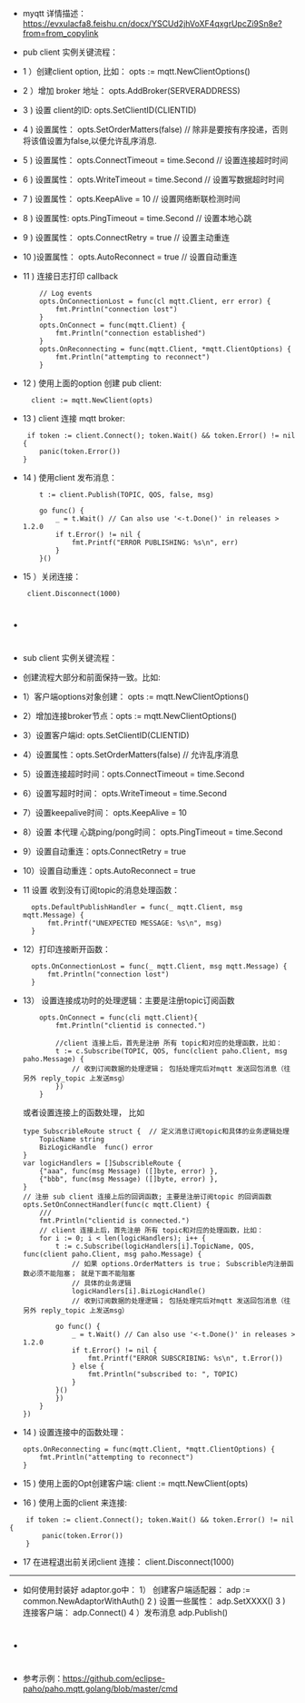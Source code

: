 * myqtt 详情描述：https://evxulacfa8.feishu.cn/docx/YSCUd2jhVoXF4qxgrUpcZi9Sn8e?from=from_copylink
  
* pub client 实例关键流程：
* 1 ）创建client option, 比如： opts := mqtt.NewClientOptions()
* 2 ）增加 broker 地址： opts.AddBroker(SERVERADDRESS)
* 3 ) 设置 client的ID:  opts.SetClientID(CLIENTID)
* 4 ) 设置属性： opts.SetOrderMatters(false) // 除非是要按有序投递，否则将该值设置为false,以便允许乱序消息.
* 5 ) 设置属性： opts.ConnectTimeout = time.Second  // 设置连接超时时间
* 6 ) 设置属性： opts.WriteTimeout = time.Second  // 设置写数据超时时间
* 7 ) 设置属性： opts.KeepAlive = 10    // 设置网络断联检测时间
* 8 ) 设置属性: opts.PingTimeout = time.Second // 设置本地心跳
* 9 ) 设置属性： opts.ConnectRetry = true // 设置主动重连
* 10 )设置属性： opts.AutoReconnect = true // 设置自动重连
* 11 ) 连接日志打印 callback 
    ```
        // Log events
        opts.OnConnectionLost = func(cl mqtt.Client, err error) {
            fmt.Println("connection lost")
        }
        opts.OnConnect = func(mqtt.Client) {
            fmt.Println("connection established")
        }
        opts.OnReconnecting = func(mqtt.Client, *mqtt.ClientOptions) {
            fmt.Println("attempting to reconnect")
        }

    ```
* 12 ) 使用上面的option 创建 pub client:
  ```
    client := mqtt.NewClient(opts)
  ```
  
* 13 ) client 连接 mqtt broker:
    ```
     if token := client.Connect(); token.Wait() && token.Error() != nil {
		panic(token.Error())
	}
    ```

* 14 ) 使用client 发布消息：
    ```
        t := client.Publish(TOPIC, QOS, false, msg)

        go func() {
            _ = t.Wait() // Can also use '<-t.Done()' in releases > 1.2.0
            if t.Error() != nil {
                fmt.Printf("ERROR PUBLISHING: %s\n", err)
            }
		}()
    ```

* 15 ）关闭连接：
    ```
     client.Disconnect(1000)
    ```

* #
#
* sub client 实例关键流程：
* 创建流程大部分和前面保持一致。比如:
* 1）客户端options对象创建：	opts := mqtt.NewClientOptions()
* 2）增加连接broker节点：opts := mqtt.NewClientOptions()
* 3）设置客户端id: opts.SetClientID(CLIENTID)
* 4）设置属性：opts.SetOrderMatters(false)  // 允许乱序消息
* 5）设置连接超时时间：opts.ConnectTimeout = time.Second
* 6）设置写超时时间： opts.WriteTimeout = time.Second
* 7）设置keepalive时间： opts.KeepAlive = 10
* 8）设置 本代理 心跳ping/pong时间： opts.PingTimeout = time.Second
* 9）设置自动重连：opts.ConnectRetry = true
* 10）设置自动重连：opts.AutoReconnect = true
* 11 设置 收到没有订阅topic的消息处理函数：
  ```
    opts.DefaultPublishHandler = func(_ mqtt.Client, msg mqtt.Message) {
        fmt.Printf("UNEXPECTED MESSAGE: %s\n", msg)
    }
  ```
* 12）打印连接断开函数：
  ```
    opts.OnConnectionLost = func(_ mqtt.Client, msg mqtt.Message) {
        fmt.Println("connection lost")
    }
  ```
* 13） 设置连接成功时的处理逻辑：主要是注册topic订阅函数
    ```
        opts.OnConnect = func(cli mqtt.Client){
            fmt.Println("clientid is connected.")

            //client 连接上后，首先是注册 所有 topic和对应的处理函数，比如：
            t := c.Subscribe(TOPIC, QOS, func(client paho.Client, msg paho.Message) {
                // 收到订阅数据的处理逻辑； 包括处理完后对mqtt 发送回包消息（往另外 reply_topic 上发送msg）
            })
        }
    ```
    或者设置连接上的函数处理， 比如
    ```
    type SubscribleRoute struct {  // 定义消息订阅topic和具体的业务逻辑处理
        TopicName string
        BizLogicHandle  func() error
    }
    var logicHandlers = []SubscribleRoute {
        {"aaa", func(msg Message) ([]byte, error) },
        {"bbb", func(msg Message) ([]byte, error) },
    }
    // 注册 sub client 连接上后的回调函数; 主要是注册订阅topic 的回调函数
    opts.SetOnConnectHandler(func(c mqtt.Client) {
        ///
        fmt.Println("clientid is connected.")
        // client 连接上后，首先注册 所有 topic和对应的处理函数，比如：
        for i := 0; i < len(logicHandlers); i++ {
            t := c.Subscribe(logicHandlers[i].TopicName, QOS, func(client paho.Client, msg paho.Message) { 
                // 如果 options.OrderMatters is true； Subscrible内注册函数必须不能阻塞； 就是下面不能阻塞
                // 具体的业务逻辑
                logicHandlers[i].BizLogicHandle()
                // 收到订阅数据的处理逻辑； 包括处理完后对mqtt 发送回包消息（往另外 reply_topic 上发送msg）

            go func() {
                _ = t.Wait() // Can also use '<-t.Done()' in releases > 1.2.0
                if t.Error() != nil {
                    fmt.Printf("ERROR SUBSCRIBING: %s\n", t.Error())
                } else {
                    fmt.Println("subscribed to: ", TOPIC)
                }
		    }()
            })
        }
    })
    ```

* 14 ) 设置连接中的函数处理：
    ```
    opts.OnReconnecting = func(mqtt.Client, *mqtt.ClientOptions) {
		fmt.Println("attempting to reconnect")
	}
    ```
* 15 ) 使用上面的Opt创建客户端: client := mqtt.NewClient(opts)
* 16 ) 使用上面的client 来连接:
```
    if token := client.Connect(); token.Wait() && token.Error() != nil {
	    panic(token.Error())
    }
```

* 17  在进程退出前关闭client 连接： client.Disconnect(1000)

  
* ****
* 如何使用封装好 adaptor.go中：
1） 创建客户端适配器： adp := common.NewAdaptorWithAuth()
2 ) 设置一些属性： adp.SetXXXX()
3 ) 连接客户端： adp.Connect() 
4 ）发布消息 adp.Publish()


* #
* 参考示例：https://github.com/eclipse-paho/paho.mqtt.golang/blob/master/cmd